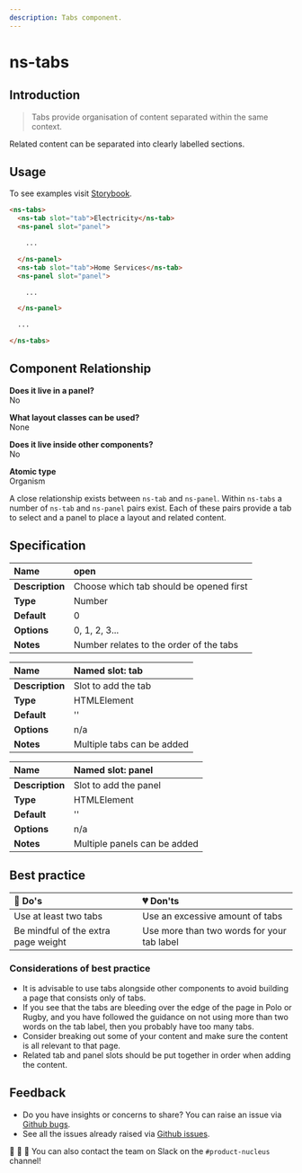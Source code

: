 ```yaml
---
description: Tabs component.
---
```


# ns-tabs

## Introduction

> Tabs provide organisation of content separated within the same context.

Related content can be separated into clearly labelled sections.

## Usage

To see examples visit [Storybook](https://nucleus.bgdigital.xyz/demo/index.html?path=/story/ns-tabs--tabs).

```html
<ns-tabs>
  <ns-tab slot="tab">Electricity</ns-tab>
  <ns-panel slot="panel">

    ...

  </ns-panel>
  <ns-tab slot="tab">Home Services</ns-tab>
  <ns-panel slot="panel">

    ...

  </ns-panel>

  ...

</ns-tabs>
```

## Component Relationship

**Does it live in a panel?**  
No

**What layout classes can be used?**  
None

**Does it live inside other components?**  
No

**Atomic type**  
Organism

A close relationship exists between `ns-tab` and `ns-panel`. Within `ns-tabs` a number of `ns-tab` and `ns-panel` pairs exist. Each of these pairs provide a tab to select and a panel to place a layout and related content.

## Specification

| **Name** | open |
| :--- | :--- |
| **Description** | Choose which tab should be opened first |
| **Type** | Number |
| **Default** | 0 |
| **Options** | 0, 1, 2, 3... |
| **Notes** | Number relates to the order of the tabs |

| **Name** | Named slot: tab |
| :--- | :--- |
| **Description** | Slot to add the tab |
| **Type** | HTMLElement |
| **Default** | '' |
| **Options** | n/a |
| **Notes** | Multiple tabs can be added |

| **Name** | Named slot: panel |
| :--- | :--- |
| **Description** | Slot to add the panel |
| **Type** | HTMLElement |
| **Default** | '' |
| **Options** | n/a |
| **Notes** | Multiple panels can be added |

## Best practice

| 💚 Do's | 💔 Don'ts |
| :--- | :--- |
| Use at least two tabs | Use an excessive amount of tabs |
| Be mindful of the extra page weight | Use more than two words for your tab label |

### Considerations of best practice

* It is advisable to use tabs alongside other components to avoid building a page that consists only of tabs.
* If you see that the tabs are bleeding over the edge of the page in Polo or Rugby, and you have followed the guidance on not using more than two words on the tab label, then you probably have too many tabs.
* Consider breaking out some of your content and make sure the content is all relevant to that page.
* Related tab and panel slots should be put together in order when adding the content.

## Feedback

* Do you have insights or concerns to share? You can raise an issue via [Github bugs](https://github.com/ConnectedHomes/nucleus/issues/new?assignees=&labels=Bug&template=a--bug-report.md&title=[bug]%20[NAME%20OF%20COMPONENT]).
* See all the issues already raised via [Github issues](https://github.com/connectedHomes/nucleus/issues?utf8=%E2%9C%93&q=is%3Aopen+is%3Aissue+label%3ABug+[NAME%20OF%20COMPONENT]).

💩 🎉 🦄 You can also contact the team on Slack on the `#product-nucleus` channel!
